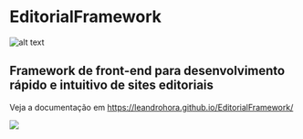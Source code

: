 # EditorialFramework

![alt text](https://cdn.rawgit.com/leandrohora/EditorialFramework/gh-pages/capa.png)

## Framework de front-end para desenvolvimento rápido e intuitivo de sites editoriais


Veja a documentação em https://leandrohora.github.io/EditorialFramework/


<img src="http://s.4cdn.org/image/title/105.gif">
